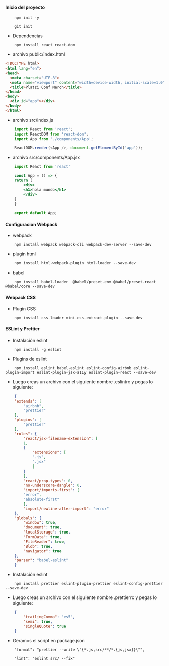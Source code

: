 #### Inicio del proyecto

```console
    npm init -y
```


```console
    git init
```

* Dependencias

```console
    npm install react react-dom
```

* archivo public/index.html

```html
<!DOCTYPE html>
<html lang="en">
<head>
  <meta charset="UTF-8">
  <meta name="viewport" content="width=device-width, initial-scale=1.0">
  <title>Platzi Conf Merch</title>
</head>
<body>
  <div id="app"></div>
</body>
</html>
```

* archivo src/index.js

```javascript
    import React from 'react';
    import ReactDOM from 'react-dom';
    import App from './components/App';

    ReactDOM.render(<App />, document.getElementById('app'));
```

* archivo src/components/App.jsx

```jsx
    import React from 'react'

    const App = () => {
    return (
        <div>
        <h1>hola mundo</h1>
        </div>
    )
    }

    export default App;
```

#### Configuracion Webpack

* webpack

```console
    npm install webpack webpack-cli webpack-dev-server --save-dev
```

* plugin html

```console
    npm install html-webpack-plugin html-loader --save-dev
```

* babel

```console
    npm install babel-loader  @babel/preset-env @babel/preset-react @babel/core --save-dev
```

#### Webpack CSS

* Plugin CSS

```console
    npm install css-loader mini-css-extract-plugin --save-dev
```

#### ESLint y Prettier

* Instalación eslint

```
    npm install -g eslint
```

* Plugins de eslint

```
    npm install eslint babel-eslint eslint-config-airbnb eslint-plugin-import eslint-plugin-jsx-a11y eslint-plugin-react --save-dev
```

* Luego creas un archivo con el siguiente nombre .eslintrc y pegas lo siguiente:

```json
    {
    "extends": [
        "airbnb",
        "prettier"
    ],
    "plugins": [
        "prettier"
    ],
    "rules": {
        "react/jsx-filename-extension": [
        1,
        {
            "extensions": [
            ".js",
            ".jsx"
            ]
        }
        ],
        "react/prop-types": 0,
        "no-underscore-dangle": 0,
        "import/imports-first": [
        "error",
        "absolute-first"
        ],
        "import/newline-after-import": "error"
    },
    "globals": {
        "window": true,
        "document": true,
        "localStorage": true,
        "FormData": true,
        "FileReader": true,
        "Blob": true,
        "navigator": true
    },
    "parser": "babel-eslint"
    }
```

* Instalación eslint

```console
    npm install prettier eslint-plugin-prettier eslint-config-prettier --save-dev
```

* Luego creas un archivo con el siguiente nombre .prettierrc y pegas lo siguiente:

```json
    {
        "trailingComma": "es5",
        "semi": true,
        "singleQuote": true
    }
```

* Geramos el script en package.json

```
    "format": "prettier --write \"{*.js,src/**/*.{js,jsx}}\"",
```

```
    "lint": "eslint src/ --fix"
```